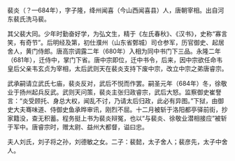 裴炎（？—684年），字子隆，绛州闻喜（今山西闻喜县）人，唐朝宰相。出自河东裴氏洗马裴。

其父裴大同。少年时勤奋好学，为弘文生，精于《左氏春秋》、《汉书》，史称“寡言笑，有奇节”。后明经及第，初仕濮州（山东省鄄城）司仓参军，历官御史、起居舍人，黄门侍郎。唐高宗调露二年（680年）入相为同中书门下三品。永隆二年（681年），迁侍中，掌门下省。唐中宗即位，迁中书令，后来，因中宗欲任命韦皇后父亲韦玄贞为宰相，太后武则天在裴炎支持下废中宗，改立中宗之弟唐睿宗。

武承嗣请立武氏七庙，裴炎反对，武后不悦而作罢。嗣圣元年（684年）冬，徐敬业于扬州起兵反武。武则天问策，裴炎主张归政睿宗，武后大怒。监察御史崔詧言：“炎受顾托、身总大权，闻乱不讨，乃请太后归政，此必有异图。”下狱，由御史大夫骞味道、侍御史鱼承晔审讯，刚烈不屈。十二月被斩于洛阳都亭驿前街，抄家籍没，查无积蓄。程务挺上书为裴炎辩冤，也以“与裴炎、徐敬业潜相接应”被斩于军中。唐睿宗时，赠太尉、益州大都督，谥曰忠。

夫人刘氏，刘子将之孙，刘德敏之女。二子：裴懿，太子舍人；裴彦先，太子中舍人。